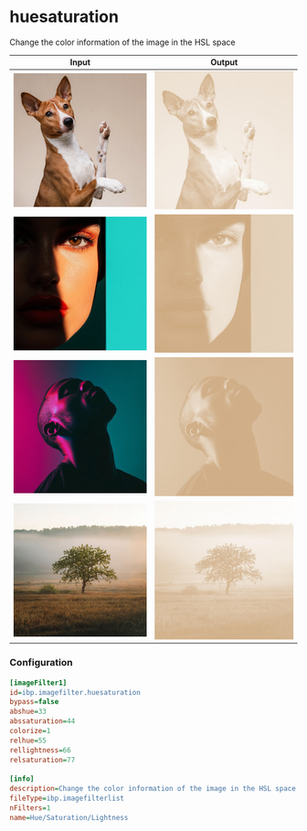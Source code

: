 # huesaturation

Change the color information of the image in the HSL space

| Input | Output |
|--------|--------|
| ![dog](../assets/img_in/dog.jpg) | ![dog_huesaturation](../assets/img_out/dog_huesaturation.jpg) |
| ![female](../assets/img_in/female.jpg) | ![female_huesaturation](../assets/img_out/female_huesaturation.jpg) |
| ![male](../assets/img_in/male.jpg) | ![male_huesaturation](../assets/img_out/male_huesaturation.jpg) |
| ![tree](../assets/img_in/tree.jpg) | ![tree_huesaturation](../assets/img_out/tree_huesaturation.jpg) |

### Configuration

```ini
[imageFilter1]
id=ibp.imagefilter.huesaturation
bypass=false
abshue=33
abssaturation=44
colorize=1
relhue=55
rellightness=66
relsaturation=77

[info]
description=Change the color information of the image in the HSL space
fileType=ibp.imagefilterlist
nFilters=1
name=Hue/Saturation/Lightness


```
